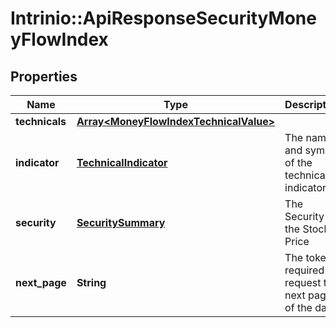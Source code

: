 # Intrinio::ApiResponseSecurityMoneyFlowIndex

## Properties
Name | Type | Description | Notes
------------ | ------------- | ------------- | -------------
**technicals** | [**Array&lt;MoneyFlowIndexTechnicalValue&gt;**](MoneyFlowIndexTechnicalValue.md) |  | [optional] 
**indicator** | [**TechnicalIndicator**](TechnicalIndicator.md) | The name and symbol of the technical indicator | [optional] 
**security** | [**SecuritySummary**](SecuritySummary.md) | The Security of the Stock Price | [optional] 
**next_page** | **String** | The token required to request the next page of the data | [optional] 


